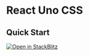# React Uno CSS

## Quick Start

[![Open in StackBlitz](https://developer.stackblitz.com/img/open_in_stackblitz.svg)](https://stackblitz.com/github/flamrdevs/klass/tree/main/examples/react-unocss)
